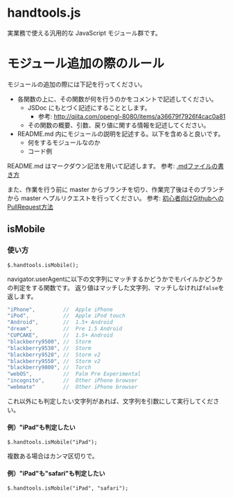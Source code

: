 # handtools.js
実業務で使える汎用的な JavaScript モジュール群です。

# モジュール追加の際のルール
モジュールの追加の際には下記を行ってください。

- 各関数の上に、その関数が何を行うのかをコメントで記述してください。
  - JSDoc にもとづく記述にすることとします。
    - 参考: http://qiita.com/opengl-8080/items/a36679f7926f4cac0a81
  - その関数の概要、引数、戻り値に関する情報を記述してください。
- README.md 内にモジュールの説明を記述する。以下を含めると良いです。
  - 何をするモジュールなのか
  - コード例

README.md はマークダウン記法を用いて記述します。
参考: [.mdファイルの書き方](https://github.com/ncxx-sl-lab/members/wiki/.md%E3%83%95%E3%82%A1%E3%82%A4%E3%83%AB%E3%81%AE%E6%9B%B8%E3%81%8D%E6%96%B9)

また、作業を行う前に master からブランチを切り、作業完了後はそのブランチから master へプルリクエストを行ってください。
参考: [初心者向けGithubへのPullRequest方法](http://qiita.com/samurairunner/items/7442521bce2d6ac9330b)


## isMobile

### 使い方
`$.handtools.isMobile();`

navigator.userAgentに以下の文字列にマッチするかどうかでモバイルかどうかの判定をする関数です。
返り値はマッチした文字列、マッチしなければ`false`を返します。

```JavaScript
"iPhone",         //  Apple iPhone
"iPod",           //  Apple iPod touch
"Android",        //  1.5+ Android
"dream",          //  Pre 1.5 Android
"CUPCAKE",        //  1.5+ Android
"blackberry9500", //  Storm
"blackberry9530", //  Storm
"blackberry9520", //  Storm v2
"blackberry9550", //  Storm v2
"blackberry9800", //  Torch
"webOS",          //  Palm Pre Experimental
"incognito",      //  Other iPhone browser
"webmate"         //  Other iPhone browser
```
これ以外にも判定したい文字列があれば、文字列を引数にして実行してください。

#### 例）"iPad"も判定したい
`$.handtools.isMobile("iPad");`

複数ある場合はカンマ区切りで。

#### 例）"iPad"も"safari"も判定したい
`$.handtools.isMobile("iPad", "safari");`
